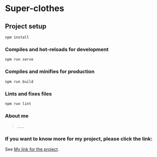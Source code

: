# Super-clothes

## Project setup
```
npm install
```

### Compiles and hot-reloads for development
```
npm run serve
```

### Compiles and minifies for production
```
npm run build
```

### Lints and fixes files
```
npm run lint
```
### About me
>  ......
> 

### If you want to know more for my project, please click the link:
See [My link for the project](./LOG.md).
